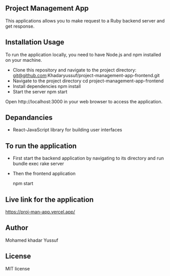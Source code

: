 ##  Project Management App
This applications allows you to make request to a Ruby backend server and get response.


## Installation Usage
To run the application locally, you need to have Node.js and npm installed on your machine. 

 * Clone this repository and navigate to the project directory:
 git@github.com:Khadaryussuf/project-management-app-frontend.git
 * Navigate to the project directory
 cd project-management-app-frontend
 * Install dependencies
 npm install
 * Start the server
npm start

 Open http://localhost:3000 in your web browser to access the application.

 ## Depandancies
  * React-JavaScript library for building user interfaces

## To run the application
 * First start the backend application by navigating to its directory
 and run
   bundle exec rake server

 * Then the frontend application
 
   npm start  

## Live link for the application

https://proj-man-app.vercel.app/
 ## Author
 Mohamed khadar Yussuf

 ## License
 MIT license


 


